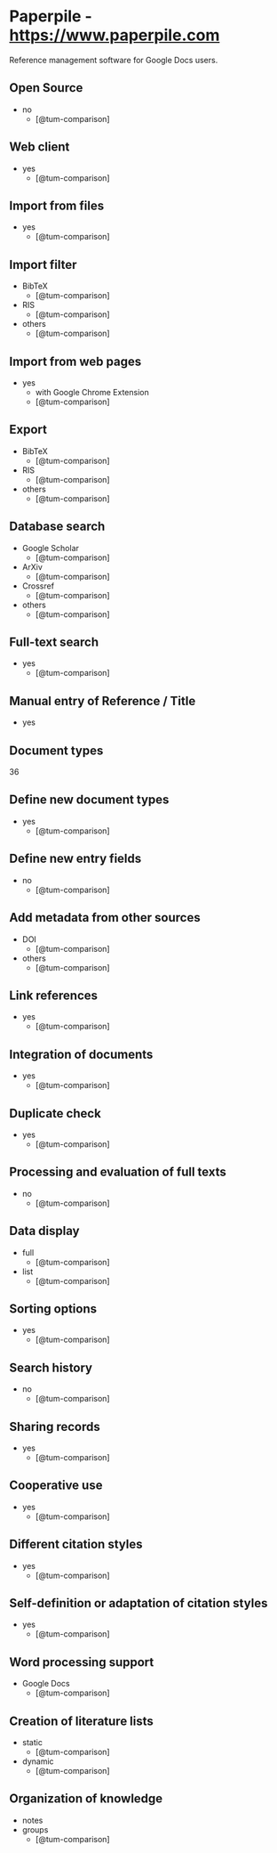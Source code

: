 # Paperpile - https://www.paperpile.com
Reference management software for Google Docs users.

## Open Source
- no
    - [@tum-comparison]

## Web client
- yes
    - [@tum-comparison]

## Import from files
- yes
    - [@tum-comparison]

## Import filter
- BibTeX
    - [@tum-comparison]
- RIS
    - [@tum-comparison]
- others
    - [@tum-comparison]

## Import from web pages
- yes
    - with Google Chrome Extension
    - [@tum-comparison]

## Export
- BibTeX
    - [@tum-comparison]
- RIS
    - [@tum-comparison]
- others
    - [@tum-comparison]

## Database search
- Google Scholar
    - [@tum-comparison]
- ArXiv
    - [@tum-comparison]
- Crossref
    - [@tum-comparison]
- others
    - [@tum-comparison]

## Full-text search
- yes
    - [@tum-comparison]

## Manual entry of Reference / Title
- yes

## Document types
36

## Define new document types
- yes
    - [@tum-comparison]

## Define new entry fields
- no
    - [@tum-comparison]

## Add metadata from other sources
- DOI
    - [@tum-comparison]
- others
    - [@tum-comparison]

## Link references
- yes
    - [@tum-comparison]

## Integration of documents
- yes
    - [@tum-comparison]

## Duplicate check
- yes
    - [@tum-comparison]

## Processing and evaluation of full texts
- no
    - [@tum-comparison]

## Data display
- full
    - [@tum-comparison]
- list
    - [@tum-comparison]

## Sorting options
- yes
    - [@tum-comparison]

## Search history
- no
    - [@tum-comparison]

## Sharing records
- yes
    - [@tum-comparison]

## Cooperative use
- yes
    - [@tum-comparison]

## Different citation styles
- yes
    - [@tum-comparison]

## Self-definition or adaptation of citation styles
- yes
    - [@tum-comparison]

## Word processing support
- Google Docs
    - [@tum-comparison]

## Creation of literature lists
- static
    - [@tum-comparison]
- dynamic
    - [@tum-comparison]

## Organization of knowledge
- notes
- groups
    - [@tum-comparison]

